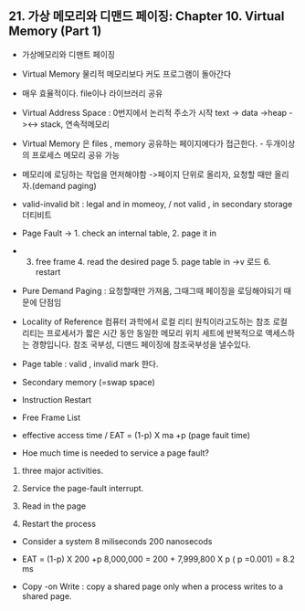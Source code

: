 
## 21. 가상 메모리와 디맨드 페이징: Chapter 10. Virtual Memory (Part 1)

- 가상메모리와 디맨트 페이징

- Virtual Memory 물리적 메모리보다 커도 프로그램이 돌아간다

- 매우 효율적이다. file이나 라이브러리 공유

- Virtual Address Space : 0번지에서 논리적 주소가 시작 text -> data ->heap -><-> stack, 연속적메모리

- Virtual Memory 은 files , memory 공유하는 페이지에다가 접근한다. - 두개이상의 프로세스 메모리 공유 가능

- 메모리에 로딩하는 작업을 먼저해야함 ->페이지 단위로 올리자, 요청할 때만 올리자.(demand paging)

- valid-invalid bit : legal and in momeoy, / not valid , in secondary storage 더티비트

- Page Fault -> 1. check an internal table, 2.  page it in

- 3. free frame 4. read the desired page 5. page table in ->v 로드 6. restart

- Pure Demand Paging : 요청할때만 가져옴, 그때그때 페이징을 로딩해야되기 때문에 단점임

- Locality of Reference 컴퓨터 과학에서 로컬 리티 원칙이라고도하는 참조 로컬 리티는 프로세서가 짧은 시간 동안 동일한 메모리 위치 세트에 반복적으로 액세스하는 경향입니다. 참조 국부성, 디맨드 페이징에 참조국부성을 낼수있다.

- Page table : valid , invalid mark 한다.

- Secondary memory (=swap space)

- Instruction Restart 

- Free Frame List

- effective access time / EAT = (1-p) X ma +p (page fauit time)

- Hoe much time is needed to service a page fault?

1. three major activities.

2. Service the page-fault interrupt.

3. Read in the page

4. Restart the process

- Consider a system   8 miliseconds 200 nanosecods

- EAT = (1-p) X 200 +p 8,000,000 = 200 + 7,999,800 X p ( p =0.001) = 8.2 ms

- Copy -on Write : copy a shared page only when a process writes to a shared page.


